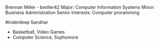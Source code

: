 Brennan Miller - bmiller42
    Major: Computer Information Systems
    Minor: Business Administration 
    Senior
    Interests: Computer proramming

#Inderdeep Sandhar
* Basketball, Video Games
* Computer Science, Sophomore
